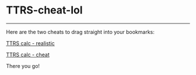 # TTRS-cheat-lol
---
Here are the two cheats to drag straight into your bookmarks:

[TTRS calc - realistic](javascript:(async%20function()%7B(async%20function()%7Bjavascript:(function()%7B%0A%20%20async%20function%20runSolver(times,%20mode)%20%7B%0A%20%20%20%20for%20(let%20i%20=%200;%20i%20%3C%20times;%20i++)%20%7B%0A%20%20%20%20%20%20try%20%7B%0A%20%20%20%20%20%20%20%20%0A%20%20%20%20%20%20%20%20let%20num1%20=%20parseFloat(document.querySelector(%22span%5Bdata-qa-left%5D%22).innerText.trim());%0A%20%20%20%20%20%20%20%20let%20operator%20=%20document.querySelector(%22span%5Bdata-qa-operator%5D%22).innerText.trim();%0A%20%20%20%20%20%20%20%20let%20num2%20=%20parseFloat(document.querySelector(%22span%5Bdata-qa-right%5D%22).innerText.trim());%0A%0A%20%20%20%20%20%20%20%20%0A%20%20%20%20%20%20%20%20let%20result;%0A%20%20%20%20%20%20%20%20switch(operator)%20%7B%0A%20%20%20%20%20%20%20%20%20%20case%20%22%C3%97%22:%20case%20%22x%22:%20case%20%22*%22:%20result%20=%20num1%20*%20num2;%20break;%0A%20%20%20%20%20%20%20%20%20%20case%20%22%C3%B7%22:%20case%20%22/%22:%20result%20=%20num1%20/%20num2;%20break;%0A%20%20%20%20%20%20%20%20%20%20case%20%22+%22:%20result%20=%20num1%20+%20num2;%20break;%0A%20%20%20%20%20%20%20%20%20%20case%20%22-%22:%20result%20=%20num1%20-%20num2;%20break;%0A%20%20%20%20%20%20%20%20%20%20default:%20alert(%22Unknown%20operator:%20%22%20+%20operator);%20return;%0A%20%20%20%20%20%20%20%20%7D%0A%0A%20%20%20%20%20%20%20%20%0A%20%20%20%20%20%20%20%20let%20text%20=%20String(result);%0A%0A%20%20%20%20%20%20%20%20%0A%20%20%20%20%20%20%20%20let%20keyboard;%0A%20%20%20%20%20%20%20%20if%20(mode%20===%201)%20%7B%0A%20%20%20%20%20%20%20%20%20%20keyboard%20=%20document.querySelector(%22div.keyboard.new-theme%22);%0A%20%20%20%20%20%20%20%20%7D%20else%20%7B%0A%20%20%20%20%20%20%20%20%20%20keyboard%20=%20document.querySelector(%22div.keyboard.bg-2:not(.new-theme)%22);%0A%20%20%20%20%20%20%20%20%7D%0A%0A%20%20%20%20%20%20%20%20if%20(!keyboard)%20%7B%0A%20%20%20%20%20%20%20%20%20%20alert(%22Keyboard%20not%20found%20for%20mode%20%22%20+%20mode);%0A%20%20%20%20%20%20%20%20%20%20return;%0A%20%20%20%20%20%20%20%20%7D%0A%0A%20%20%20%20%20%20%20%20%0A%20%20%20%20%20%20%20%20for%20(let%20ch%20of%20text)%20%7B%0A%20%20%20%20%20%20%20%20%20%20let%20key%20=%20keyboard.querySelector(%22%5Baria-label='%22%20+%20ch%20+%20%22'%5D%22);%0A%20%20%20%20%20%20%20%20%20%20if%20(key)%20%7B%0A%20%20%20%20%20%20%20%20%20%20%20%20key.click();%0A%20%20%20%20%20%20%20%20%20%20%20%20await%20new%20Promise(r%20=%3E%20setTimeout(r,%20100));%0A%20%20%20%20%20%20%20%20%20%20%7D%0A%20%20%20%20%20%20%20%20%7D%0A%0A%20%20%20%20%20%20%20%20%0A%20%20%20%20%20%20%20%20let%20enterKey%20=%20keyboard.querySelector(%22.key-ent%22);%0A%20%20%20%20%20%20%20%20if%20(enterKey)%20enterKey.click();%0A%0A%20%20%20%20%20%20%7D%20catch%20(e)%20%7B%0A%20%20%20%20%20%20%20%20console.error(%22Error%20on%20run%20%22%20+%20(i+1)%20+%20%22:%20%22%20+%20e.message);%0A%20%20%20%20%20%20%7D%0A%0A%20%20%20%20%20%20%0A%20%20%20%20%20%20await%20new%20Promise(r%20=%3E%20setTimeout(r,%20400));%0A%20%20%20%20%7D%0A%20%20%7D%0A%0A%20%20let%20times%20=%20parseInt(prompt(%22How%20many%20times%20to%20run?%22,%20%221%22));%0A%20%20if%20(isNaN(times)%20%7C%7C%20times%20%3C=%200)%20return;%0A%0A%20%20let%20mode%20=%20parseInt(prompt(%22Mode?%20(1%20=%20'Jamming'%20keypad,%202%20=%20other%20keypads)%22,%20%221%22));%0A%20%20if%20(mode%20!==%201%20&&%20mode%20!==%202)%20return;%0A%20%20%0A%20%20alert(%22Made%20by%20MegaCode111%22)%0A%20%20%0A%20%20runSolver(times,%20mode);%0A%7D)();%0A%7D)()%7D)())

[TTRS calc - cheat](javascript:(async%20function()%7B(async%20function()%7Bjavascript:(function()%7B%0A%20%20async%20function%20runSolver(times,%20mode)%20%7B%0A%20%20%20%20for%20(let%20i%20=%200;%20i%20%3C%20times;%20i++)%20%7B%0A%20%20%20%20%20%20try%20%7B%0A%20%20%20%20%20%20%20%20%0A%20%20%20%20%20%20%20%20let%20num1%20=%20parseFloat(document.querySelector(%22span%5Bdata-qa-left%5D%22).innerText.trim());%0A%20%20%20%20%20%20%20%20let%20operator%20=%20document.querySelector(%22span%5Bdata-qa-operator%5D%22).innerText.trim();%0A%20%20%20%20%20%20%20%20let%20num2%20=%20parseFloat(document.querySelector(%22span%5Bdata-qa-right%5D%22).innerText.trim());%0A%0A%20%20%20%20%20%20%20%20%0A%20%20%20%20%20%20%20%20let%20result;%0A%20%20%20%20%20%20%20%20switch(operator)%20%7B%0A%20%20%20%20%20%20%20%20%20%20case%20%22%C3%97%22:%20case%20%22x%22:%20case%20%22*%22:%20result%20=%20num1%20*%20num2;%20break;%0A%20%20%20%20%20%20%20%20%20%20case%20%22%C3%B7%22:%20case%20%22/%22:%20result%20=%20num1%20/%20num2;%20break;%0A%20%20%20%20%20%20%20%20%20%20case%20%22+%22:%20result%20=%20num1%20+%20num2;%20break;%0A%20%20%20%20%20%20%20%20%20%20case%20%22-%22:%20result%20=%20num1%20-%20num2;%20break;%0A%20%20%20%20%20%20%20%20%20%20default:%20alert(%22Unknown%20operator:%20%22%20+%20operator);%20return;%0A%20%20%20%20%20%20%20%20%7D%0A%0A%20%20%20%20%20%20%20%20%0A%20%20%20%20%20%20%20%20let%20text%20=%20String(result);%0A%0A%20%20%20%20%20%20%20%20%0A%20%20%20%20%20%20%20%20let%20keyboard;%0A%20%20%20%20%20%20%20%20if%20(mode%20===%201)%20%7B%0A%20%20%20%20%20%20%20%20%20%20keyboard%20=%20document.querySelector(%22div.keyboard.new-theme%22);%0A%20%20%20%20%20%20%20%20%7D%20else%20%7B%0A%20%20%20%20%20%20%20%20%20%20keyboard%20=%20document.querySelector(%22div.keyboard.bg-2:not(.new-theme)%22);%0A%20%20%20%20%20%20%20%20%7D%0A%0A%20%20%20%20%20%20%20%20if%20(!keyboard)%20%7B%0A%20%20%20%20%20%20%20%20%20%20alert(%22Keyboard%20not%20found%20for%20mode%20%22%20+%20mode);%0A%20%20%20%20%20%20%20%20%20%20return;%0A%20%20%20%20%20%20%20%20%7D%0A%0A%20%20%20%20%20%20%20%20%0A%20%20%20%20%20%20%20%20for%20(let%20ch%20of%20text)%20%7B%0A%20%20%20%20%20%20%20%20%20%20let%20key%20=%20keyboard.querySelector(%22%5Baria-label='%22%20+%20ch%20+%20%22'%5D%22);%0A%20%20%20%20%20%20%20%20%20%20if%20(key)%20%7B%0A%20%20%20%20%20%20%20%20%20%20%20%20key.click();%0A%20%20%20%20%20%20%20%20%20%20%20%20await%20new%20Promise(r%20=%3E%20setTimeout(r,%20100));%0A%20%20%20%20%20%20%20%20%20%20%7D%0A%20%20%20%20%20%20%20%20%7D%0A%0A%20%20%20%20%20%20%20%20%0A%20%20%20%20%20%20%20%20let%20enterKey%20=%20keyboard.querySelector(%22.key-ent%22);%0A%20%20%20%20%20%20%20%20if%20(enterKey)%20enterKey.click();%0A%0A%20%20%20%20%20%20%7D%20catch%20(e)%20%7B%0A%20%20%20%20%20%20%20%20console.error(%22Error%20on%20run%20%22%20+%20(i+1)%20+%20%22:%20%22%20+%20e.message);%0A%20%20%20%20%20%20%7D%0A%0A%20%20%20%20%20%20%0A%20%20%20%20%20%20await%20new%20Promise(r%20=%3E%20setTimeout(r,%203));%0A%20%20%20%20%7D%0A%20%20%7D%0A%0A%20%20let%20times%20=%20parseInt(prompt(%22How%20many%20times%20to%20run?%22,%20%221%22));%0A%20%20if%20(isNaN(times)%20%7C%7C%20times%20%3C=%200)%20return;%0A%0A%20%20let%20mode%20=%20parseInt(prompt(%22Mode?%20(1%20=%20'Jamming'%20keypad,%202%20=%20other%20keypads)%22,%20%221%22));%0A%20%20if%20(mode%20!==%201%20&&%20mode%20!==%202)%20return;%0A%20%20%0A%20%20alert(%22Made%20by%20MegaCode111%22)%0A%20%20%0A%20%20runSolver(times,%20mode);%0A%7D)();%0A%7D)()%7D)())

There you go!

